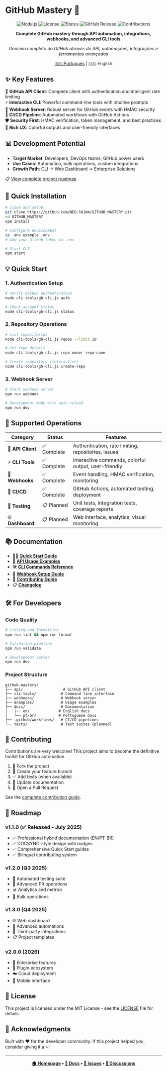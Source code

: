 # GitHub Mastery 🚀

<div align="center">

![Node.js](https://img.shields.io/badge/node.js-v18+-green.svg)
![License](https://img.shields.io/badge/license-MIT-blue.svg)
![Status](https://img.shields.io/badge/status-stable-brightgreen.svg)
![GitHub Release](https://img.shields.io/badge/release-v1.1.0-orange.svg)
![Contributions](https://img.shields.io/badge/contributions-welcome-brightgreen.svg)

**Complete GitHub mastery through API automation, integrations, webhooks, and advanced CLI tools**

*Domínio completo do GitHub através de API, automações, integrações e ferramentas avançadas*

[🇧🇷 Português](./docs/pt-br/README.md) | 🇺🇸 English

</div>

## ✨ Key Features

🔌 **GitHub API Client**: Complete client with authentication and intelligent rate limiting  
⚡ **Interactive CLI**: Powerful command-line tools with intuitive prompts  
🔗 **Webhook Server**: Robust server for GitHub events with HMAC security  
🔄 **CI/CD Pipeline**: Automated workflows with GitHub Actions  
🛡️ **Security First**: HMAC verification, token management, and best practices  
🎨 **Rich UX**: Colorful outputs and user-friendly interfaces  

## 📊 Development Potential

- **Target Market**: Developers, DevOps teams, GitHub power users
- **Use Cases**: Automation, bulk operations, custom integrations  
- **Growth Path**: CLI → Web Dashboard → Enterprise Solutions

📋 [View complete project roadmap](#-roadmap)

## 🚀 Quick Installation

```bash
# Clone and setup
git clone https://github.com/NEO-SH1W4/GITHUB_MASTERY.git
cd GITHUB_MASTERY
npm install

# Configure environment
cp .env.example .env
# Add your GitHub token to .env

# Start CLI
npm start
```

## 💡 Quick Start

### 1. Authentication Setup
```bash
# Verify GitHub authentication
node cli-tools/gh-cli.js auth

# Check account status
node cli-tools/gh-cli.js status
```

### 2. Repository Operations
```bash
# List repositories
node cli-tools/gh-cli.js repos --limit 10

# Get repo details
node cli-tools/gh-cli.js repo owner repo-name

# Create repository (interactive)
node cli-tools/gh-cli.js create-repo
```

### 3. Webhook Server
```bash
# Start webhook server
npm run webhook

# Development mode with auto-reload
npm run dev
```

## 🧩 Supported Operations

| Category | Status | Features |
|----------|--------|----------|
| 🔌 **API Client** | ✅ Complete | Authentication, rate limiting, repositories, issues |
| ⚡ **CLI Tools** | ✅ Complete | Interactive commands, colorful output, user-friendly |
| 🔗 **Webhooks** | ✅ Complete | Event handling, HMAC verification, monitoring |
| 🔄 **CI/CD** | ✅ Complete | GitHub Actions, automated testing, deployment |
| 🧪 **Testing** | 📋 Planned | Unit tests, integration tests, coverage reports |
| 🌐 **Dashboard** | 📋 Planned | Web interface, analytics, visual monitoring |

## 📚 Documentation

- 🏃‍♂️ [**Quick Start Guide**](./docs/en/QUICKSTART.md)
- 🔌 [**API Usage Examples**](./examples/)
- 🛠️ [**CLI Commands Reference**](./docs/en/CLI.md)
- 🔗 [**Webhook Setup Guide**](./docs/en/WEBHOOKS.md)
- 🤝 [**Contributing Guide**](./CONTRIBUTING.md)
- 📋 [**Changelog**](./CHANGELOG.md)

## 🛠️ For Developers

### Code Quality
```bash
# Linting and formatting
npm run lint && npm run format

# Validation pipeline
npm run validate

# Development server
npm run dev
```

### Project Structure
```
github-mastery/
├── api/                  # GitHub API client
├── cli-tools/           # Command line interface
├── webhooks/            # Webhook server
├── examples/            # Usage examples
├── docs/                # Documentation
│   ├── en/             # English docs
│   └── pt-br/          # Portuguese docs
├── .github/workflows/   # CI/CD pipelines
└── tests/               # Test suites (planned)
```

## 🤝 Contributing

Contributions are very welcome! This project aims to become the definitive toolkit for GitHub automation.

1. 🍴 Fork the project
2. 🌟 Create your feature branch
3. ✅ Add tests (when available)
4. 📝 Update documentation
5. 🚀 Open a Pull Request

See the [complete contribution guide](./CONTRIBUTING.md).

## 🎯 Roadmap

### v1.1.0 (✅ Released - July 2025)
- ✅ Professional hybrid documentation (EN/PT-BR)
- ✅ DOCSYNC-style design with badges
- ✅ Comprehensive Quick Start guides
- ✅ Bilingual contributing system

### v1.2.0 (Q3 2025)
- 🧪 Automated testing suite
- 🔄 Advanced PR operations
- 📊 Analytics and metrics
- 🔧 Bulk operations

### v1.3.0 (Q4 2025)
- 🌐 Web dashboard
- 🤖 Advanced automations
- 🔗 Third-party integrations
- 📋 Project templates

### v2.0.0 (2026)
- 🏢 Enterprise features
- 🧩 Plugin ecosystem
- ☁️ Cloud deployment
- 📱 Mobile interface

## 📜 License

This project is licensed under the MIT License - see the [LICENSE](LICENSE) file for details.

## 🌟 Acknowledgments

Built with ❤️ for the developer community. If this project helped you, consider giving it a ⭐!

---

<div align="center">

**[🏠 Homepage](https://github.com/NEO-SH1W4/GITHUB_MASTERY) • [📖 Docs](https://github.com/NEO-SH1W4/GITHUB_MASTERY#readme) • [🐛 Issues](https://github.com/NEO-SH1W4/GITHUB_MASTERY/issues) • [💬 Discussions](https://github.com/NEO-SH1W4/GITHUB_MASTERY/discussions)**

</div>

